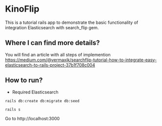 # KinoFlip

This is a tutorial rails app to demonstrate the basic functionality of integration Elasticsearch with search_flip gem.

## Where I can find more details?

You will find an article with all steps of implemention https://medium.com/@vermaxik/searchflip-tutorial-how-to-integrate-easy-elasticsearch-to-rails-project-37b1f708c004

## How to run?

* Required Elasticsearch

`rails db:create db:migrate db:seed`

`rails s`

Go to http://localhost:3000
